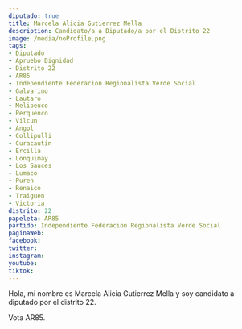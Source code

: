 ```yaml
---
diputado: true
title: Marcela Alicia Gutierrez Mella
description: Candidato/a a Diputado/a por el Distrito 22
image: /media/noProfile.png
tags:
- Diputado
- Apruebo Dignidad
- Distrito 22
- AR85
- Independiente Federacion Regionalista Verde Social
- Galvarino
- Lautaro
- Melipeuco
- Perquenco
- Vilcun
- Angol
- Collipulli
- Curacautin
- Ercilla
- Lonquimay
- Los Sauces
- Lumaco
- Puren
- Renaico
- Traiguen
- Victoria
distrito: 22
papeleta: AR85
partido: Independiente Federacion Regionalista Verde Social
paginaWeb:
facebook:
twitter:
instagram:
youtube:
tiktok:
---
```

Hola, mi nombre es Marcela Alicia Gutierrez Mella y soy candidato a diputado por el distrito 22.

Vota AR85.